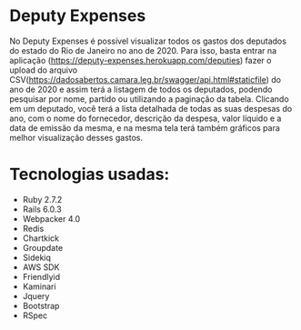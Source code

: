# Deputy Expenses

No Deputy Expenses é possível visualizar todos os gastos dos deputados do estado do Rio de Janeiro no ano de 2020. Para isso, basta entrar na aplicação (https://deputy-expenses.herokuapp.com/deputies) fazer o upload do arquivo CSV(https://dadosabertos.camara.leg.br/swagger/api.html#staticfile) do ano de 2020 e assim terá a listagem de todos os deputados, podendo pesquisar por nome, partido ou utilizando a paginação da tabela.
Clicando em um deputado, você terá a lista detalhada de todas as suas despesas do ano, com o nome do fornecedor, descrição da despesa, valor líquido e a data de emissão da mesma, e na mesma tela terá também gráficos para melhor visualização desses gastos.

# Tecnologias usadas:

* Ruby 2.7.2
* Rails 6.0.3
* Webpacker 4.0
* Redis
* Chartkick
* Groupdate
* Sidekiq
* AWS SDK
* Friendlyid
* Kaminari
* Jquery
* Bootstrap
* RSpec
